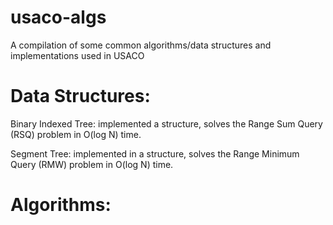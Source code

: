 # usaco-algs
A compilation of some common algorithms/data structures and implementations used in USACO 

# Data Structures: 
  Binary Indexed Tree: implemented a structure, solves the Range Sum Query (RSQ) problem in O(log N) time. 
  
  Segment Tree: implemented in a structure, solves the Range Minimum Query (RMW) problem in O(log N) time. 
  
# Algorithms: 
  
